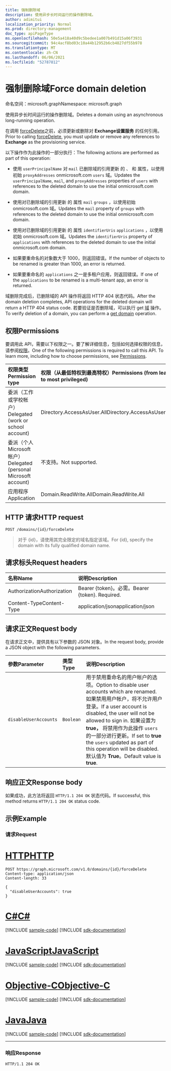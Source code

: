 ```yaml
---
title: 强制删除域
description: 使用异步长时间运行的操作删除域。
author: adimitui
localization_priority: Normal
ms.prod: directory-management
doc_type: apiPageType
ms.openlocfilehash: 50e5a418a40d9c5bedee1a007b491d15a06f3931
ms.sourcegitcommit: 94c4acf8bd03c10a44b12952b6cb4827df55b978
ms.translationtype: MT
ms.contentlocale: zh-CN
ms.lasthandoff: 06/06/2021
ms.locfileid: "52787812"
---
```

# <a name="force-domain-deletion"></a><span data-ttu-id="8a1dc-103">强制删除域</span><span class="sxs-lookup"><span data-stu-id="8a1dc-103">Force domain deletion</span></span>

<span data-ttu-id="8a1dc-104">命名空间：microsoft.graph</span><span class="sxs-lookup"><span data-stu-id="8a1dc-104">Namespace: microsoft.graph</span></span>

<span data-ttu-id="8a1dc-105">使用异步长时间运行的操作删除域。</span><span class="sxs-lookup"><span data-stu-id="8a1dc-105">Deletes a domain using an asynchronous long-running operation.</span></span>

<span data-ttu-id="8a1dc-106">在调用 [forceDelete](domain-forcedelete.md)之前，必须更新或删除对 **Exchange设置服务** 的任何引用。</span><span class="sxs-lookup"><span data-stu-id="8a1dc-106">Prior to calling [forceDelete](domain-forcedelete.md), you must update or remove any references to **Exchange** as the provisioning service.</span></span>

<span data-ttu-id="8a1dc-107">以下操作作为此操作的一部分执行：</span><span class="sxs-lookup"><span data-stu-id="8a1dc-107">The following actions are performed as part of this operation:</span></span>

* <span data-ttu-id="8a1dc-108">使用 `userPrincipalName` 对 `mail` 已删除域的引用更新 的 、 和 属性，以使用初始 `proxyAddresses` onmicrosoft.com `users` 域。</span><span class="sxs-lookup"><span data-stu-id="8a1dc-108">Updates the `userPrincipalName`, `mail`, and `proxyAddresses` properties of `users` with references to the deleted domain to use the initial onmicrosoft.com domain.</span></span>

* <span data-ttu-id="8a1dc-109">使用对已删除域的引用更新 的 属性 `mail` `groups` ，以使用初始 onmicrosoft.com 域。</span><span class="sxs-lookup"><span data-stu-id="8a1dc-109">Updates the `mail` property of `groups` with references to the deleted domain to use the initial onmicrosoft.com domain.</span></span>

* <span data-ttu-id="8a1dc-110">使用对已删除域的引用更新 的 属性 `identifierUris` `applications` ，以使用初始 onmicrosoft.com 域。</span><span class="sxs-lookup"><span data-stu-id="8a1dc-110">Updates the `identifierUris` property of `applications` with references to the deleted domain to use the initial onmicrosoft.com domain.</span></span>

* <span data-ttu-id="8a1dc-111">如果要重命名的对象数大于 1000，则返回错误。</span><span class="sxs-lookup"><span data-stu-id="8a1dc-111">If the number of objects to be renamed is greater than 1000, an error is returned.</span></span>

* <span data-ttu-id="8a1dc-112">如果要重命名的 `applications` 之一是多租户应用，则返回错误。</span><span class="sxs-lookup"><span data-stu-id="8a1dc-112">If one of the `applications` to be renamed is a multi-tenant app, an error is returned.</span></span>

<span data-ttu-id="8a1dc-113">域删除完成后，已删除域的 API 操作将返回 HTTP 404 状态代码。</span><span class="sxs-lookup"><span data-stu-id="8a1dc-113">After the domain deletion completes, API operations for the deleted domain will return a HTTP 404 status code.</span></span> <span data-ttu-id="8a1dc-114">若要验证是否删除域，可以执行 get [域](domain-get.md) 操作。</span><span class="sxs-lookup"><span data-stu-id="8a1dc-114">To verify deletion of a domain, you can perform a [get domain](domain-get.md) operation.</span></span>

## <a name="permissions"></a><span data-ttu-id="8a1dc-115">权限</span><span class="sxs-lookup"><span data-stu-id="8a1dc-115">Permissions</span></span>

<span data-ttu-id="8a1dc-p102">要调用此 API，需要以下权限之一。要了解详细信息，包括如何选择权限的信息，请参阅[权限](/graph/permissions-reference)。</span><span class="sxs-lookup"><span data-stu-id="8a1dc-p102">One of the following permissions is required to call this API. To learn more, including how to choose permissions, see [Permissions](/graph/permissions-reference).</span></span>

|<span data-ttu-id="8a1dc-118">权限类型</span><span class="sxs-lookup"><span data-stu-id="8a1dc-118">Permission type</span></span>      | <span data-ttu-id="8a1dc-119">权限（从最低特权到最高特权）</span><span class="sxs-lookup"><span data-stu-id="8a1dc-119">Permissions (from least to most privileged)</span></span>              |
|:--------------------|:---------------------------------------------------------|
|<span data-ttu-id="8a1dc-120">委派（工作或学校帐户）</span><span class="sxs-lookup"><span data-stu-id="8a1dc-120">Delegated (work or school account)</span></span> | <span data-ttu-id="8a1dc-121">Directory.AccessAsUser.All</span><span class="sxs-lookup"><span data-stu-id="8a1dc-121">Directory.AccessAsUser.All</span></span>    |
|<span data-ttu-id="8a1dc-122">委派（个人 Microsoft 帐户）</span><span class="sxs-lookup"><span data-stu-id="8a1dc-122">Delegated (personal Microsoft account)</span></span> | <span data-ttu-id="8a1dc-123">不支持。</span><span class="sxs-lookup"><span data-stu-id="8a1dc-123">Not supported.</span></span>    |
|<span data-ttu-id="8a1dc-124">应用程序</span><span class="sxs-lookup"><span data-stu-id="8a1dc-124">Application</span></span> | <span data-ttu-id="8a1dc-125">Domain.ReadWrite.All</span><span class="sxs-lookup"><span data-stu-id="8a1dc-125">Domain.ReadWrite.All</span></span> |

## <a name="http-request"></a><span data-ttu-id="8a1dc-126">HTTP 请求</span><span class="sxs-lookup"><span data-stu-id="8a1dc-126">HTTP request</span></span>

<!-- { "blockType": "ignored" } -->

```http
POST /domains/{id}/forceDelete
```

> <span data-ttu-id="8a1dc-127">对于 {id}，请使用其完全限定的域名指定该域。</span><span class="sxs-lookup"><span data-stu-id="8a1dc-127">For {id}, specify the domain with its fully qualified domain name.</span></span>

## <a name="request-headers"></a><span data-ttu-id="8a1dc-128">请求标头</span><span class="sxs-lookup"><span data-stu-id="8a1dc-128">Request headers</span></span>

| <span data-ttu-id="8a1dc-129">名称</span><span class="sxs-lookup"><span data-stu-id="8a1dc-129">Name</span></span> | <span data-ttu-id="8a1dc-130">说明</span><span class="sxs-lookup"><span data-stu-id="8a1dc-130">Description</span></span> |
|:---------------|:----------|
| <span data-ttu-id="8a1dc-131">Authorization</span><span class="sxs-lookup"><span data-stu-id="8a1dc-131">Authorization</span></span>  | <span data-ttu-id="8a1dc-p103">Bearer {token}。必需。</span><span class="sxs-lookup"><span data-stu-id="8a1dc-p103">Bearer {token}. Required.</span></span>|
| <span data-ttu-id="8a1dc-134">Content-Type</span><span class="sxs-lookup"><span data-stu-id="8a1dc-134">Content-Type</span></span>  | <span data-ttu-id="8a1dc-135">application/json</span><span class="sxs-lookup"><span data-stu-id="8a1dc-135">application/json</span></span> |

## <a name="request-body"></a><span data-ttu-id="8a1dc-136">请求正文</span><span class="sxs-lookup"><span data-stu-id="8a1dc-136">Request body</span></span>

<span data-ttu-id="8a1dc-137">在请求正文中，提供具有以下参数的 JSON 对象。</span><span class="sxs-lookup"><span data-stu-id="8a1dc-137">In the request body, provide a JSON object with the following parameters.</span></span>

| <span data-ttu-id="8a1dc-138">参数</span><span class="sxs-lookup"><span data-stu-id="8a1dc-138">Parameter</span></span> | <span data-ttu-id="8a1dc-139">类型</span><span class="sxs-lookup"><span data-stu-id="8a1dc-139">Type</span></span> | <span data-ttu-id="8a1dc-140">说明</span><span class="sxs-lookup"><span data-stu-id="8a1dc-140">Description</span></span> |
|:---------------|:--------|:----------|
|`disableUserAccounts`|`Boolean`| <span data-ttu-id="8a1dc-141">用于禁用重命名的用户帐户的选项。</span><span class="sxs-lookup"><span data-stu-id="8a1dc-141">Option to disable user accounts which are renamed.</span></span> <span data-ttu-id="8a1dc-142">如果禁用用户帐户，将不允许用户登录。</span><span class="sxs-lookup"><span data-stu-id="8a1dc-142">If a user account is disabled, the user will not be allowed to sign in.</span></span> <span data-ttu-id="8a1dc-143">如果设置为 **true，** 将禁用作为此操作 `users` 的一部分进行更新。</span><span class="sxs-lookup"><span data-stu-id="8a1dc-143">If set to **true** the `users` updated as part of this operation will be disabled.</span></span>  <span data-ttu-id="8a1dc-144">默认值为 **True**。</span><span class="sxs-lookup"><span data-stu-id="8a1dc-144">Default value is **true**.</span></span> |

## <a name="response-body"></a><span data-ttu-id="8a1dc-145">响应正文</span><span class="sxs-lookup"><span data-stu-id="8a1dc-145">Response body</span></span>

<span data-ttu-id="8a1dc-146">如果成功，此方法将返回 `HTTP/1.1 204 OK` 状态代码。</span><span class="sxs-lookup"><span data-stu-id="8a1dc-146">If successful, this method returns `HTTP/1.1 204 OK` status code.</span></span>

## <a name="example"></a><span data-ttu-id="8a1dc-147">示例</span><span class="sxs-lookup"><span data-stu-id="8a1dc-147">Example</span></span>

### <a name="request"></a><span data-ttu-id="8a1dc-148">请求</span><span class="sxs-lookup"><span data-stu-id="8a1dc-148">Request</span></span>


# <a name="http"></a>[<span data-ttu-id="8a1dc-149">HTTP</span><span class="sxs-lookup"><span data-stu-id="8a1dc-149">HTTP</span></span>](#tab/http)
<!-- {
  "blockType": "request",
  "name": "domain_forcedelete"
}-->

```http
POST https://graph.microsoft.com/v1.0/domains/{id}/forceDelete
Content-type: application/json
Content-length: 33

{
  "disableUserAccounts": true
}
```
# <a name="c"></a>[<span data-ttu-id="8a1dc-150">C#</span><span class="sxs-lookup"><span data-stu-id="8a1dc-150">C#</span></span>](#tab/csharp)
[!INCLUDE [sample-code](../includes/snippets/csharp/domain-forcedelete-csharp-snippets.md)]
[!INCLUDE [sdk-documentation](../includes/snippets/snippets-sdk-documentation-link.md)]

# <a name="javascript"></a>[<span data-ttu-id="8a1dc-151">JavaScript</span><span class="sxs-lookup"><span data-stu-id="8a1dc-151">JavaScript</span></span>](#tab/javascript)
[!INCLUDE [sample-code](../includes/snippets/javascript/domain-forcedelete-javascript-snippets.md)]
[!INCLUDE [sdk-documentation](../includes/snippets/snippets-sdk-documentation-link.md)]

# <a name="objective-c"></a>[<span data-ttu-id="8a1dc-152">Objective-C</span><span class="sxs-lookup"><span data-stu-id="8a1dc-152">Objective-C</span></span>](#tab/objc)
[!INCLUDE [sample-code](../includes/snippets/objc/domain-forcedelete-objc-snippets.md)]
[!INCLUDE [sdk-documentation](../includes/snippets/snippets-sdk-documentation-link.md)]

# <a name="java"></a>[<span data-ttu-id="8a1dc-153">Java</span><span class="sxs-lookup"><span data-stu-id="8a1dc-153">Java</span></span>](#tab/java)
[!INCLUDE [sample-code](../includes/snippets/java/domain-forcedelete-java-snippets.md)]
[!INCLUDE [sdk-documentation](../includes/snippets/snippets-sdk-documentation-link.md)]

---


### <a name="response"></a><span data-ttu-id="8a1dc-154">响应</span><span class="sxs-lookup"><span data-stu-id="8a1dc-154">Response</span></span>

<!-- {
  "blockType": "response",
  "truncated": true
} -->

```http
HTTP/1.1 204 OK
```

<!-- uuid: 8fcb5dbc-d5aa-4681-8e31-b001d5168d79
2015-10-25 14:57:30 UTC -->
<!-- {
  "type": "#page.annotation",
  "description": "domain: forcedelete",
  "keywords": "",
  "section": "documentation",
  "tocPath": "",
  "suppressions": [
  ]
}-->

